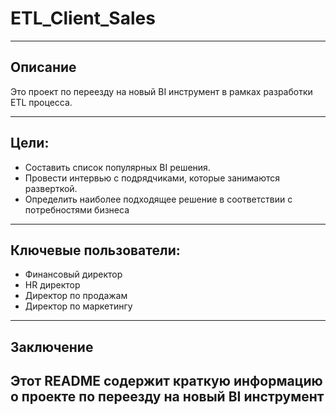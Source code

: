 # ETL_Client_Sales

---

## Описание

Это проект по переезду на новый BI инструмент в рамках разработки 
ETL процесса.

---
## Цели:
- Составить список популярных BI решения.
- Провести интервью с подрядчиками, которые занимаются разверткой.
- Определить наиболее подходящее решение в соответствии с потребностями
бизнеса
---

## Ключевые пользователи:
- Финансовый директор
- HR директор
- Директор по продажам
- Директор по маркетингу

---
## Заключение 


Этот README содержит краткую информацию о проекте по переезду на новый 
BI инструмент
---